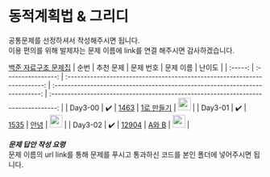 # 동적계획법 & 그리디

공통문제를 선정하셔서 작성해주시면 됩니다.<br>
이용 편의를 위해 발제자는 문제 이름에 link를 연결 해주시면 감사하겠습니다.<br>

[백준 자료구조 문제집](https://www.acmicpc.net/problemset?sort=ac_desc&algo=175)
|  순번   |     추천 문제      |                                 문제 번호                                 |                                  문제 이름                                   |                                       난이도                                       |
| :-----: | :----------------: | :-----------------------------------------------------------------------: | :--------------------------------------------------------------------------: | :--------------------------------------------------------------------------------: |
| Day3-00 | :heavy_check_mark: | <a href="https://www.acmicpc.net/problem/1463" target="_blank">1463</a> |   <a href="https://www.acmicpc.net/problem/1463" target="_blank">1로 만들기</a>   | <img height="25px" width="25px" src="https://static.solved.ac/tier_small/8.svg"/>  |
| Day3-01 | :heavy_check_mark: |  <a href="https://www.acmicpc.net/problem/1535" target="_blank">1535</a>  | <a href="https://www.acmicpc.net/problem/1535" target="_blank"> 안녕</a> | <img height="25px" width="25px" src="https://static.solved.ac/tier_small/9.svg"/> |
| Day3-02 | :heavy_check_mark: |  <a href="https://www.acmicpc.net/problem/12904" target="_blank">12904</a>  | <a href="https://www.acmicpc.net/problem/12904" target="_blank">A와 B</a> | <img height="25px" width="25px" src="https://static.solved.ac/tier_small/11.svg"/>  |


**_문제 답안 작성 요령_**<br>
문제 이름의 url link를 통해 문제를 푸시고 통과하신 코드를 본인 폴더에 넣어주시면 됩니다.<br>

